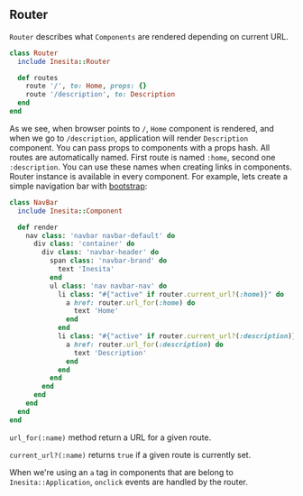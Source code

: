 ## Router

`Router` describes what `Components` are rendered depending on current URL.

```ruby
class Router
  include Inesita::Router

  def routes
    route '/', to: Home, props: {}
    route '/description', to: Description
  end
end
```

As we see, when browser points to `/`, `Home` component is rendered, and when we go to `/description`, application will render `Description` component.
You can pass props to components with a props hash.
All routes are automatically named. First route is named `:home`, second one `:description`.
You can use these names when creating links in components. Router instance is available in every component.
For example, lets create a simple navigation bar with [bootstrap](http://getbootstrap.com):

```ruby
class NavBar
  include Inesita::Component

  def render
    nav class: 'navbar navbar-default' do
      div class: 'container' do
        div class: 'navbar-header' do
          span class: 'navbar-brand' do
            text 'Inesita'
          end
          ul class: 'nav navbar-nav' do
            li class: "#{"active" if router.current_url?(:home)}" do
              a href: router.url_for(:home) do
                text 'Home'
              end
            end
            li class: "#{"active" if router.current_url?(:description)}" do
              a href: router.url_for(:description) do
                text 'Description'
              end
            end
          end
        end
      end
    end
  end
end
```

`url_for(:name)` method return a URL for a given route.

`current_url?(:name)` returns `true` if a given route is currently set.

When we're using an `a` tag in components that are belong to `Inesita::Application`, `onclick` events are handled by the router.
